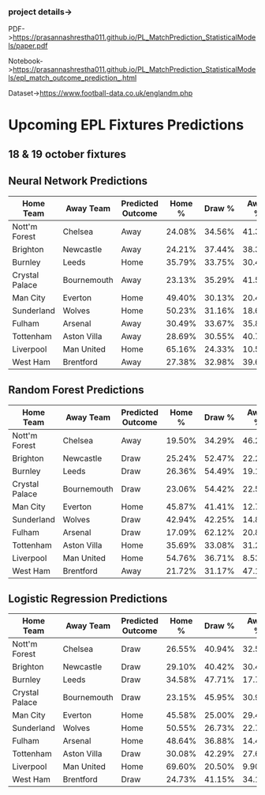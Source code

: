 ### project details->
   PDF->https://prasannashrestha011.github.io/PL_MatchPrediction_StatisticalModels/paper.pdf

   Notebook->https://prasannashrestha011.github.io/PL_MatchPrediction_StatisticalModels/epl_match_outcome_prediction_.html

   Dataset->https://www.football-data.co.uk/englandm.php
# Upcoming EPL Fixtures Predictions
  ## 18 & 19 october fixtures


## Neural Network Predictions

| Home Team        | Away Team       | Predicted Outcome | Home %  | Draw %  | Away %  | Result         |
|------------------|-----------------|-------------------|---------|---------|---------|----------------|
| Nott'm Forest    | Chelsea         | Away              | 24.08%  | 34.56%  | 41.36%  | **Chelsea**     |
| Brighton         | Newcastle       | Away              | 24.21%  | 37.44%  | 38.35%  | **Draw**        |
| Burnley          | Leeds           | Home              | 35.79%  | 33.75%  | 30.46%  | **Leeds**       |
| Crystal Palace   | Bournemouth     | Away              | 23.13%  | 35.29%  | 41.58%  | **Palace**      |
| Man City         | Everton         | Home              | 49.40%  | 30.13%  | 20.47%  | **Man City**    |
| Sunderland       | Wolves          | Home              | 50.23%  | 31.16%  | 18.61%  | **Draw**        |
| Fulham           | Arsenal         | Away              | 30.49%  | 33.67%  | 35.83%  | **Arsenal**     |
| Tottenham        | Aston Villa     | Away              | 28.69%  | 30.55%  | 40.76%  | **Tottenham**   |
| Liverpool        | Man United      | Home              | 65.16%  | 24.33%  | 10.51%  | **Liverpool**   |
| West Ham         | Brentford       | Away              | 27.38%  | 32.98%  | 39.64%  | **Draw**        |

## Random Forest Predictions

| Home Team        | Away Team       | Predicted Outcome | Home %  | Draw %  | Away %  | Winner       |
|------------------|-----------------|-----------------|---------|---------|---------|--------------|
| Nott'm Forest    | Chelsea         | Away            | 19.50%  | 34.29%  | 46.22%  | Chelsea      |
| Brighton         | Newcastle       | Draw            | 25.24%  | 52.47%  | 22.29%  | Draw         |
| Burnley          | Leeds           | Draw            | 26.36%  | 54.49%  | 19.15%  | Draw         |
| Crystal Palace   | Bournemouth     | Draw            | 23.06%  | 54.42%  | 22.52%  | Draw         |
| Man City         | Everton         | Home            | 45.87%  | 41.41%  | 12.72%  | Man City     |
| Sunderland       | Wolves          | Draw            | 42.94%  | 42.25%  | 14.80%  | Draw         |
| Fulham           | Arsenal         | Draw            | 17.09%  | 62.12%  | 20.80%  | Draw         |
| Tottenham        | Aston Villa     | Home            | 35.69%  | 33.08%  | 31.23%  | Tottenham    |
| Liverpool        | Man United      | Home            | 54.76%  | 36.71%  | 8.53%   | Liverpool    |
| West Ham         | Brentford       | Away            | 21.72%  | 31.17%  | 47.11%  | Brentford    |

## Logistic Regression Predictions 

| Home Team        | Away Team       | Predicted Outcome | Home %  | Draw %  | Away %  | Winner       |
|------------------|-----------------|-----------------|---------|---------|---------|--------------|
| Nott'm Forest    | Chelsea         | Draw            | 26.55%  | 40.94%  | 32.51%  | Draw         |
| Brighton         | Newcastle       | Draw            | 29.10%  | 40.42%  | 30.48%  | Draw         |
| Burnley          | Leeds           | Draw            | 34.58%  | 47.71%  | 17.70%  | Draw         |
| Crystal Palace   | Bournemouth     | Draw            | 23.15%  | 45.95%  | 30.90%  | Draw         |
| Man City         | Everton         | Home            | 45.58%  | 25.00%  | 29.42%  | Man City     |
| Sunderland       | Wolves          | Home            | 50.55%  | 26.73%  | 22.71%  | Sunderland   |
| Fulham           | Arsenal         | Home            | 48.64%  | 36.88%  | 14.48%  | Fulham       |
| Tottenham        | Aston Villa     | Draw            | 30.08%  | 42.29%  | 27.63%  | Draw         |
| Liverpool        | Man United      | Home            | 69.60%  | 20.50%  | 9.90%   | Liverpool    |
| West Ham         | Brentford       | Draw            | 24.73%  | 41.15%  | 34.12%  | Draw         |
